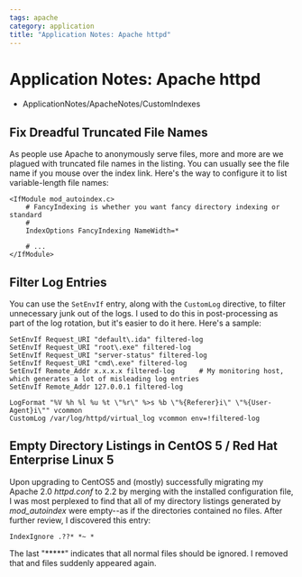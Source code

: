 ```yaml
---
tags: apache
category: application
title: "Application Notes: Apache httpd"
---
```

# Application Notes: Apache httpd

 * ApplicationNotes/ApacheNotes/CustomIndexes

## Fix Dreadful Truncated File Names

As people use Apache to anonymously serve files, more and more are we plagued
with truncated file names in the listing.  You can usually see the file name if
you mouse over the index link.  Here's the way to configure it to list
variable-length file names:

```
<IfModule mod_autoindex.c>
    # FancyIndexing is whether you want fancy directory indexing or standard
    #
    IndexOptions FancyIndexing NameWidth=*

    # ...
</IfModule>
```

## Filter Log Entries

You can use the `SetEnvIf` entry, along with the `CustomLog` directive, to
filter unnecessary junk out of the logs.  I used to do this in post-processing
as part of the log rotation, but it's easier to do it here.  Here's a sample:

```
SetEnvIf Request_URI "default\.ida" filtered-log
SetEnvIf Request_URI "root\.exe" filtered-log
SetEnvIf Request_URI "server-status" filtered-log
SetEnvIf Request_URI "cmd\.exe" filtered-log
SetEnvIf Remote_Addr x.x.x.x filtered-log      # My monitoring host, which generates a lot of misleading log entries
SetEnvIf Remote_Addr 127.0.0.1 filtered-log

LogFormat "%V %h %l %u %t \"%r\" %>s %b \"%{Referer}i\" \"%{User-Agent}i\"" vcommon
CustomLog /var/log/httpd/virtual_log vcommon env=!filtered-log
```

## Empty Directory Listings in CentOS 5 / Red Hat Enterprise Linux 5

Upon upgrading to CentOS5 and (mostly) successfully migrating my Apache 2.0
*httpd.conf* to 2.2 by merging with the installed configuration file, I was
most perplexed to find that all of my directory listings generated by
*mod_autoindex* were empty--as if the directories contained no files.  After
further review, I discovered this entry:

```
IndexIgnore .??* *~ *
```

The last "*****" indicates that all normal files should be ignored.  I removed
that and files suddenly appeared again.

